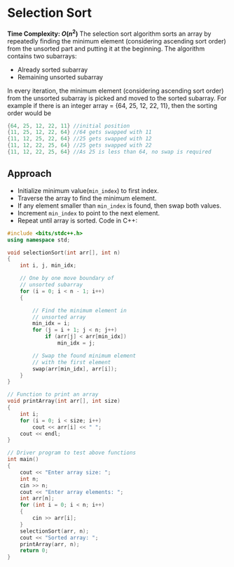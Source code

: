 # Selection Sort
**Time Complexity: $O(n^2)$**
The selection sort algorithm sorts an array by repeatedly finding the minimum element (considering ascending sort order) from the unsorted part and putting it at the beginning. The algorithm contains two subarrays:
* Already sorted subarray
* Remaining unsorted subarray

In every iteration, the minimum element (considering ascending sort order) from the unsorted subarray is picked and moved to the sorted subarray.
For example if there is an integer array = {64, 25, 12, 22, 11}, then the sorting order would be
```cpp
{64, 25, 12, 22, 11} //initial position
{11, 25, 12, 22, 64} //64 gets swapped with 11
{11, 12, 25, 22, 64} //25 gets swapped with 12
{11, 12, 22, 25, 64} //25 gets swapped with 22
{11, 12, 22, 25, 64} //As 25 is less than 64, no swap is required
```

## Approach
* Initialize minimum value(`min_index`) to first index.
* Traverse the array to find the minimum element.
* If any element smaller than `min_index` is found, then swap both values.
* Increment `min_index` to point to the next element.
* Repeat until array is sorted.
Code in C++:
```cpp
#include <bits/stdc++.h>
using namespace std;

void selectionSort(int arr[], int n)
{
    int i, j, min_idx;

    // One by one move boundary of
    // unsorted subarray
    for (i = 0; i < n - 1; i++)
    {

        // Find the minimum element in
        // unsorted array
        min_idx = i;
        for (j = i + 1; j < n; j++)
            if (arr[j] < arr[min_idx])
                min_idx = j;

        // Swap the found minimum element
        // with the first element
        swap(arr[min_idx], arr[i]);
    }
}

// Function to print an array
void printArray(int arr[], int size)
{
    int i;
    for (i = 0; i < size; i++)
        cout << arr[i] << " ";
    cout << endl;
}

// Driver program to test above functions
int main()
{
    cout << "Enter array size: ";
    int n;
    cin >> n;
    cout << "Enter array elements: ";
    int arr[n];
    for (int i = 0; i < n; i++)
    {
        cin >> arr[i];
    }
    selectionSort(arr, n);
    cout << "Sorted array: ";
    printArray(arr, n);
    return 0;
}
```